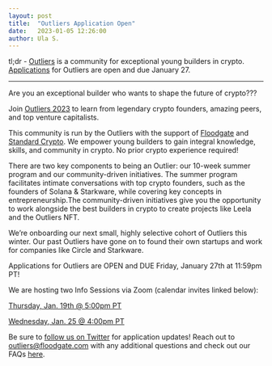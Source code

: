 ```yaml
---
layout: post
title:  "Outliers Application Open"
date:   2023-01-05 12:26:00
author: Ula S.
---
```

tl;dr - [Outliers](https://www.outliers.build/) is a community for exceptional young builders in crypto. [Applications](https://airtable.com/shrCDSGn5LdpgmbQK) for Outliers are open and due January 27.

---
Are you an exceptional builder who wants to shape the future of crypto??? 


Join [Outliers 2023](http://outliers.build/) to learn from legendary crypto founders, amazing peers, and top venture capitalists.


This community is run by the Outliers with the support of [Floodgate](http://floodgate.com/) and [Standard Crypto](https://standardcrypto.vc/portfolio/). We empower young builders to gain integral knowledge, skills, and community in crypto. No prior crypto experience required!


There are two key components to being an Outlier: our 10-week summer program and our community-driven initiatives. The summer program facilitates intimate conversations with top crypto founders, such as the founders of Solana & Starkware, while covering key concepts in entrepreneurship.The community-driven initiatives give you the opportunity to work alongside the best builders in crypto to create projects like Leela and the Outliers NFT. 


We’re onboarding our next small, highly selective cohort of Outliers this winter. Our past Outliers have gone on to found their own startups and work for companies like Circle and Starkware. 


Applications for Outliers are OPEN and DUE Friday, January 27th at 11:59pm PT!


We are hosting two Info Sessions via Zoom (calendar invites linked below):

[Thursday, Jan. 19th @ 5:00pm PT](https://calendar.google.com/calendar/event?action=TEMPLATE&tmeid=MWZkZ3BwMnVzZTlpcTBzZWY2ZTJzaGJtb2UgY19xMWU2ZTQyaTBmNm8wczJwaGRmNjhrbmI3c0Bn&tmsrc=c_q1e6e42i0f6o0s2phdf68knb7s%40group.calendar.google.com)

[Wednesday, Jan. 25 @ 4:00pm PT](https://calendar.google.com/calendar/event?action=TEMPLATE&tmeid=NWc3MXJvMmJvZmFvMG5qdWFtZjkyMmVxNmIgY19xMWU2ZTQyaTBmNm8wczJwaGRmNjhrbmI3c0Bn&tmsrc=c_q1e6e42i0f6o0s2phdf68knb7s%40group.calendar.google.com)


Be sure to [follow us on Twitter](https://twitter.com/outlierdao) for application updates! Reach out to outliers@floodgate.com with any additional questions and check out our FAQs [here](https://www.outliers.build/faq). 
